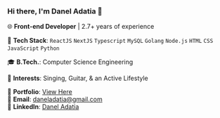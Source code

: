 ### Hi there, I'm Danel Adatia 👋

🌐 **Front-end Developer** | 2.7+ years of experience

🔧 **Tech Stack**:  `ReactJS` `NextJS` `Typescript` `MySQL` `Golang` `Node.js` `HTML` `CSS` `JavaScript` `Python`

🎓 **B.Tech.**: Computer Science Engineering

🎸 **Interests**: Singing, Guitar, & an Active Lifestyle

🔗 **Portfolio**: [View Here](https://sugarbee3.com/)  
📧 **Email**: daneladatia@gmail.com  
🔗 **LinkedIn**: [Danel Adatia](https://www.linkedin.com/in/danel-adatia-4b3019203/)

